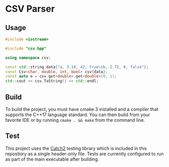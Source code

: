 # CSV Parser

## Usage

```C++
#include <iostream>

#include "csv.hpp"

using namespace csv;

const std::string data{"a, 3.14, 42, true\nb, 2.72, 0, false"};
const Csv<char, double, int, bool> csv{data};
const auto e = csv.get<double>.get<double>(0, 1);
std::cout << csv.ToString() << std::endl;
```

## Build

To build the project, you must have cmake 3 installed and a compiler that supports the C++17 language standard. You can then build from your favorite IDE or by running `cmake . && make` from the command line.

## Test

This project uses the [Catch2](https://github.com/catchorg/Catch2) testing library which is included in this repository as a single header-only file. Tests are currently configured to run as part of the main executable after building.
